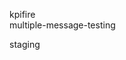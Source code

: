 kpifire       
 multiple-message-testing
                                                                                                                                                                
 staging
